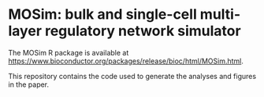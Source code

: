 # MOSim: bulk and single-cell multi-layer regulatory network simulator

The MOSim R package is available at <https://www.bioconductor.org/packages/release/bioc/html/MOSim.html>.

This repository contains the code used to generate the analyses and figures in the paper.
